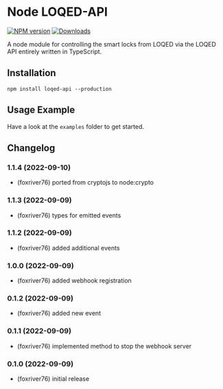 # Node LOQED-API
[![NPM version](http://img.shields.io/npm/v/loqed-api.svg)](https://www.npmjs.com/package/loqed-api)
[![Downloads](https://img.shields.io/npm/dm/loqed-api.svg)](https://www.npmjs.com/package/loqed-api)

A node module for controlling the smart locks from LOQED via the LOQED API entirely written in TypeScript.

## Installation
```npm install loqed-api --production```

## Usage Example
Have a look at the `examples` folder to get started.

## Changelog
### 1.1.4 (2022-09-10)
* (foxriver76) ported from cryptojs to node:crypto

### 1.1.3 (2022-09-09)
* (foxriver76) types for emitted events

### 1.1.2 (2022-09-09)
* (foxriver76) added additional events

### 1.0.0 (2022-09-09)
* (foxriver76) added webhook registration

### 0.1.2 (2022-09-09)
* (foxriver76) added new event

### 0.1.1 (2022-09-09)
* (foxriver76) implemented method to stop the webhook server

### 0.1.0 (2022-09-09)
* (foxriver76) initial release


